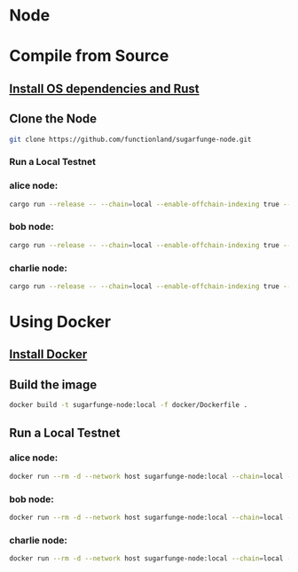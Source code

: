 # Node

# Compile from Source

## [Install OS dependencies and Rust](https://github.com/functionland/sugarfunge-node/blob/main/docs/rust-setup.md)

## Clone the Node

```bash
git clone https://github.com/functionland/sugarfunge-node.git
```

### Run a Local Testnet

### alice node:

```bash
cargo run --release -- --chain=local --enable-offchain-indexing true --alice --base-path=.tmp/a --port=30334 --ws-port 9944 --ws-external --rpc-cors=all --rpc-methods=Unsafe --rpc-external
```

### bob node:

```bash
cargo run --release -- --chain=local --enable-offchain-indexing true --bob --base-path=.tmp/b --port=30335 --ws-port 9945 --ws-external --rpc-cors=all --rpc-methods=Unsafe --rpc-external --bootnodes /ip4/127.0.0.1/tcp/30334/p2p/12D3KooWNxmYfzomt7EXfMSLuoaK68JzXnZkNjXyAYAwNrQTDx7Y
```

### charlie node:

```bash
cargo run --release -- --chain=local --enable-offchain-indexing true --charlie --base-path=.tmp/c --port=30336 --ws-port 9946 --ws-external --rpc-cors=all --rpc-methods=Unsafe --rpc-external --bootnodes /ip4/127.0.0.1/tcp/30334/p2p/12D3KooWNxmYfzomt7EXfMSLuoaK68JzXnZkNjXyAYAwNrQTDx7Y
```

# Using Docker

## [Install Docker](https://docs.docker.com/engine/install/)

## Build the image

```bash
docker build -t sugarfunge-node:local -f docker/Dockerfile .
```

## Run a Local Testnet

### alice node:

```bash
docker run --rm -d --network host sugarfunge-node:local --chain=local --enable-offchain-indexing true --alice --base-path=.tmp/a --port=30334 --ws-port 9944 --ws-external --rpc-cors=all --rpc-methods=Unsafe --rpc-external
```

### bob node:

```bash
docker run --rm -d --network host sugarfunge-node:local --chain=local --enable-offchain-indexing true --bob --base-path=.tmp/b --port=30335 --ws-port 9945 --ws-external --rpc-cors=all --rpc-methods=Unsafe --rpc-external --bootnodes /ip4/127.0.0.1/tcp/30334/p2p/12D3KooWNxmYfzomt7EXfMSLuoaK68JzXnZkNjXyAYAwNrQTDx7Y
```

### charlie node:

```bash
docker run --rm -d --network host sugarfunge-node:local --chain=local --enable-offchain-indexing true --charlie --base-path=.tmp/c --port=30336 --ws-port 9946 --ws-external --rpc-cors=all --rpc-methods=Unsafe --rpc-external --bootnodes /ip4/127.0.0.1/tcp/30334/p2p/12D3KooWNxmYfzomt7EXfMSLuoaK68JzXnZkNjXyAYAwNrQTDx7Y
```